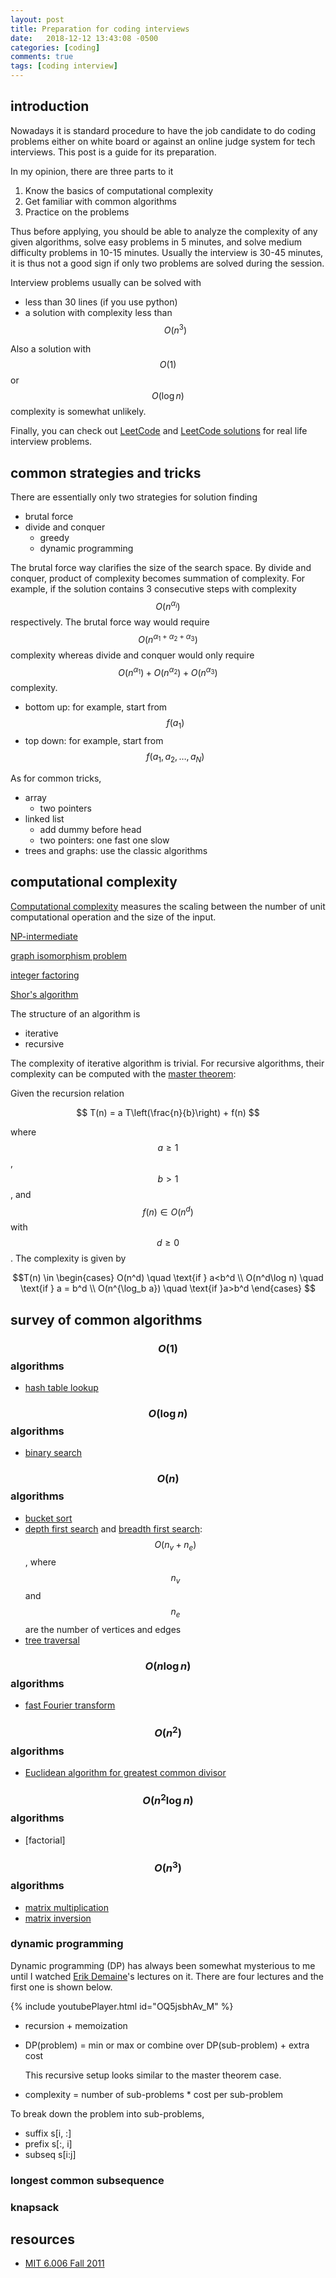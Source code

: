 ```yaml
---
layout: post
title: Preparation for coding interviews
date:   2018-12-12 13:43:08 -0500
categories: [coding]
comments: true
tags: [coding interview]
---
```


## introduction 

Nowadays it is standard procedure to have the job candidate to do coding problems either on white board or against an online judge system for tech interviews.
This post is a guide for its preparation.

In my opinion, there are three parts to it

1. Know the basics of computational complexity
2. Get familiar with common algorithms
2. Practice on the problems

Thus before applying, you should be able to analyze the complexity of any given algorithms, solve easy problems in 5 minutes,
and solve medium difficulty problems in 10-15 minutes.
Usually the interview is 30-45 minutes, it is thus not a good sign if only two problems are solved during the session.

Interview problems usually can be solved with

* less than 30 lines (if you use python) 
* a solution with complexity less than $$O(n^3)$$

Also a solution with $$O(1)$$ or $$O(\log n)$$ complexity is somewhat unlikely.

Finally,  you can check out
[LeetCode](https://leetcode.com) and [LeetCode solutions](https://lefttree.gitbooks.io/leetcode-categories/content/index.html)
for real life interview problems.
    
## common strategies and tricks

There are essentially only two strategies for solution finding

* brutal force
* divide and conquer
    * greedy
    * dynamic programming

The brutal force way clarifies the size of the search space.
By divide and conquer, product of complexity becomes summation of complexity.
For example, if the solution contains 3 consecutive steps with complexity $$O(n^{\alpha_i})$$ respectively. 
The brutal force way would require $$O(n^{\alpha_1 + \alpha_2+\alpha_3})$$ complexity whereas divide and conquer
would only require $$O(n^{\alpha_1})+ O(n^{\alpha_2})+ O(n^{\alpha_3})$$ complexity.


* bottom up: for example, start from $$f({a_1})$$
* top down: for example, start from $$f({a_1, a_2, \ldots, a_N})$$

As for common tricks, 

* array
    * two pointers
* linked list
    * add dummy before head
    * two pointers: one fast one slow
* trees and graphs: use the classic algorithms

## computational complexity

[Computational complexity](https://en.wikipedia.org/wiki/Computational_complexity_theory) measures the scaling between the number of unit computational operation and the size of the input.

[NP-intermediate](https://en.wikipedia.org/wiki/NP-intermediate)

[graph isomorphism problem](https://en.wikipedia.org/wiki/Graph_isomorphism_problem)

[integer factoring](https://en.wikipedia.org/wiki/Integer_factorization)

[Shor's algorithm](https://en.wikipedia.org/wiki/Shor%27s_algorithm)


The structure of an algorithm is 

* iterative
* recursive 

The complexity of iterative algorithm is trivial. For recursive algorithms, their complexity can be computed with the [master theorem](https://en.wikipedia.org/wiki/Master_theorem):

Given the recursion relation 

$$ T(n) = a T\left(\frac{n}{b}\right) + f(n) $$

where $$a\ge1$$, $$b>1$$, and $$f(n)\in O(n^d)$$ with $$d\ge0$$. The complexity is given by 

$$T(n) \in \begin{cases} O(n^d) \quad \text{if } a<b^d \\
O(n^d\log n) \quad \text{if } a = b^d \\
O(n^{\log_b a}) \quad \text{if }a>b^d \end{cases} $$ 

## survey of common algorithms

### $$O(1)$$ algorithms

* [hash table lookup](https://en.wikipedia.org/wiki/Hash_table)

### $$O(\log n)$$ algorithms

* [binary search](http://en.wikipedia.org/wiki/Binary_search_algorithm)

### $$O(n)$$ algorithms

* [bucket sort](https://en.wikipedia.org/wiki/Bucket_sort)
* [depth first search](https://en.wikipedia.org/wiki/Depth-first_search) and [breadth first search](https://en.wikipedia.org/wiki/Breadth-first_search): $$O(n_v + n_e)$$, where $$n_v$$ and $$n_e$$ are the number of vertices and edges
* [tree traversal](https://en.wikipedia.org/wiki/Tree_traversal)


### $$O(n\log n)$$ algorithms

* [fast Fourier transform](https://en.wikipedia.org/wiki/Fast_Fourier_transform)

### $$O(n^2)$$ algorithms

* [Euclidean algorithm for greatest common divisor](https://en.wikipedia.org/wiki/Euclidean_algorithm)

### $$O(n^2 \log n)$$ algorithms

* [factorial]

### $$O(n^3)$$ algorithms

* [matrix multiplication]()
* [matrix inversion]()

### dynamic programming

Dynamic programming (DP) has always been somewhat mysterious to me until I watched [Erik Demaine](http://erikdemaine.org)'s lectures on it.
There are four lectures and the first one is shown below.

{% include youtubePlayer.html id="OQ5jsbhAv_M" %}

* recursion + memoization
* DP(problem) = min or max or combine over DP(sub-problem) + extra cost

    This recursive setup looks similar to the master theorem case. 
* complexity = number of sub-problems * cost per sub-problem

To break down the problem into sub-problems, 

* suffix s[i, :]
* prefix s[:, i]
* subseq s[i:j]

### longest common subsequence

### knapsack 


## resources
* [MIT 6.006 Fall 2011](http://ocw.mit.edu/courses/electrical-engineering-and-computer-science/6-006-introduction-to-algorithms-fall-2011/lecture-videos/)

